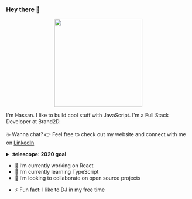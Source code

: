 ### Hey there 👋

<p align="center">
    <img src="https://media.giphy.com/media/fX8WfVeRNfCKEHXBfH/giphy.gif" width="240px" align="center">
</p>

I'm Hassan. I like to build cool stuff with JavaScript. I'm a Full Stack Developer at Brand2D. <br><br>:coffee: Wanna chat? :point_right: Feel free to check out my website and connect with me on <a href="https://www.linkedin.com/in/hassanmuhashamy/">LinkedIn</a>

<details>
  <summary><b>:telescope: 2020 goal</b></summary>
  I want to learn how to make cross platform mobile apps.
</details>

- 🔭 I’m currently working on React
- 🌱 I’m currently learning TypeScript
- 👯 I’m looking to collaborate on open source projects
<!-- - 🤔 I’m looking for help with ...
- 💬 Ask me about anything
- 📫 How to reach me: ... -->
- ⚡ Fun fact: I like to DJ in my free time
